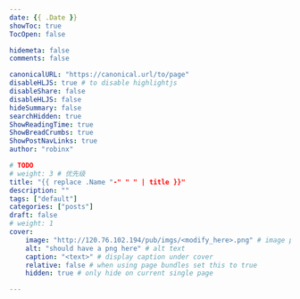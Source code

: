 ```yaml
---
date: {{ .Date }}
showToc: true
TocOpen: false

hidemeta: false
comments: false

canonicalURL: "https://canonical.url/to/page"
disableHLJS: true # to disable highlightjs
disableShare: false
disableHLJS: false
hideSummary: false
searchHidden: true
ShowReadingTime: true
ShowBreadCrumbs: true
ShowPostNavLinks: true
author: "robinx"

# TODO
# weight: 3 # 优先级
title: "{{ replace .Name "-" " " | title }}"
description: ""
tags: ["default"]
categories: ["posts"]
draft: false
# weight: 1
cover:
    image: "http://120.76.102.194/pub/imgs/<modify_here>.png" # image path/url
    alt: "should have a png here" # alt text
    caption: "<text>" # display caption under cover
    relative: false # when using page bundles set this to true
    hidden: true # only hide on current single page

---
```

